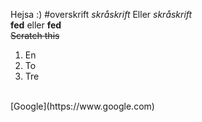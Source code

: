 Hejsa :)
#overskrift
*skråskrift*
Eller _skråskrift_
<br>
**fed** eller __fed__ 
<br>
~~Scratch this~~
<br>
1. En
2. To
3. Tre
<br>
[Google](https://www.google.com) 

